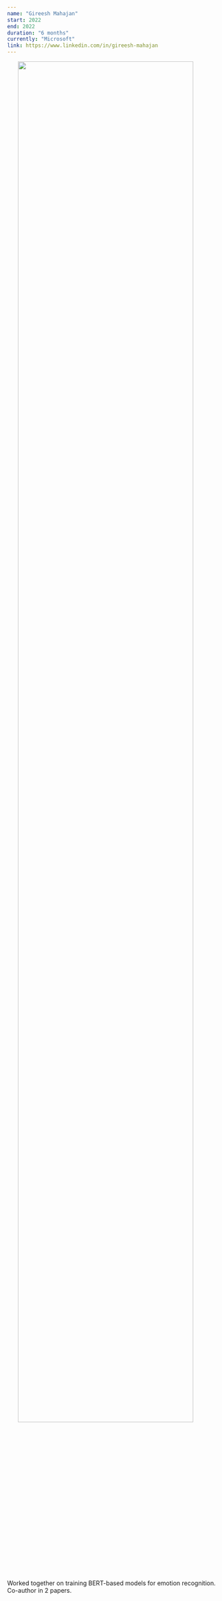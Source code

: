 ```yaml
---
name: "Gireesh Mahajan"
start: 2022
end: 2022
duration: "6 months"
currently: "Microsoft"
link: https://www.linkedin.com/in/gireesh-mahajan
---
```


<img src="https://gchochla.github.io/images/gireesh.jpeg" style="display: block; margin-left: auto; margin-right:auto; width: 90%; height: auto;">

Worked together on training BERT-based models for emotion recognition. Co-author in 2 papers.
